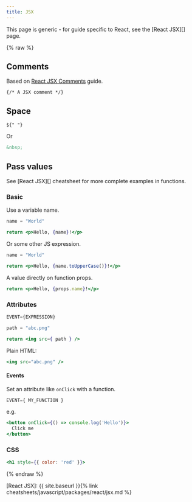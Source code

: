 ```yaml
---
title: JSX
---
```


This page is generic - for guide specific to React, see the [React JSX][] page.

{% raw %}


## Comments

Based on [React JSX Comments](https://wesbos.com/react-jsx-comments/) guide.

```jx
{/* A JSX comment */}
```


## Space

```jx
${" "}
```

Or

```html
&nbsp;
```


## Pass values

See [React JSX][] cheatsheet for more complete examples in functions.


### Basic

Use a variable name.

```jsx
name = "World"

return <p>Hello, {name}!</p>
```

Or some other JS expression.

```jsx
name = "World"

return <p>Hello, {name.toUpperCase()}!</p>
```

A value directly on function props.

```jsx
return <p>Hello, {props.name}!</p>
```

### Attributes

```jsx
EVENT={EXPRESSION}
```

```jsx
path = "abc.png"

return <img src={ path } />
```

Plain HTML:

```jsx
<img src="abc.png" />
```

#### Events

Set an attribute like `onClick` with a function.

```jsx
EVENT={ MY_FUNCTION }
```

e.g.

```jsx
<button onClick={() => console.log('Hello')}>
  Click me
</button>
```

### CSS

```jsx
<h1 style={{ color: 'red' }}>
```

{% endraw %}


[React JSX]: {{ site.baseurl }}{% link cheatsheets/javascript/packages/react/jsx.md %}

